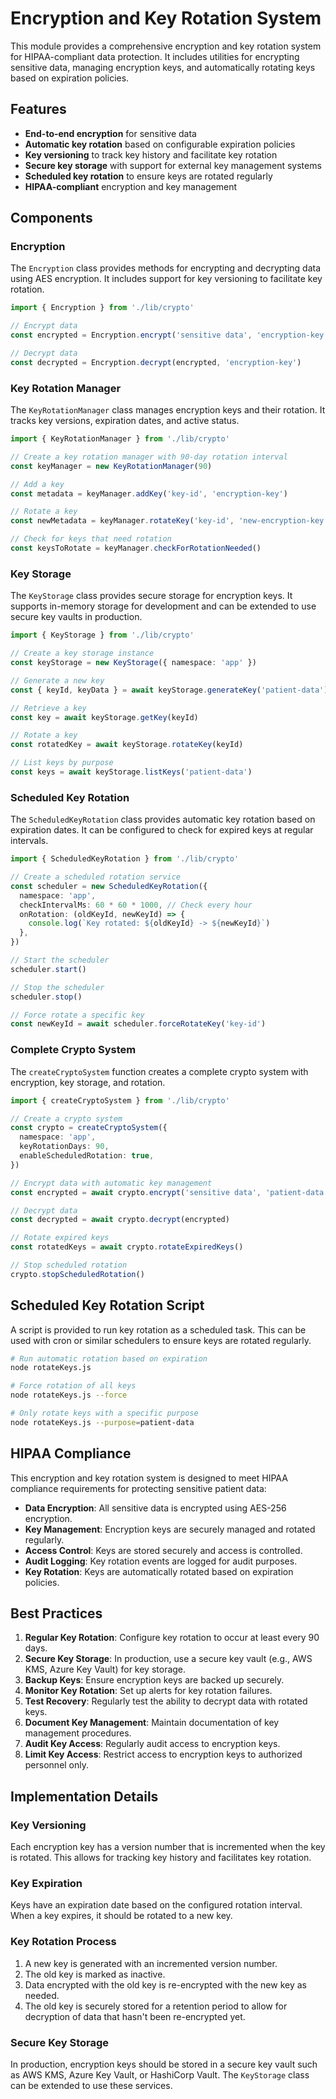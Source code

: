 # Encryption and Key Rotation System

This module provides a comprehensive encryption and key rotation system for HIPAA-compliant data protection. It includes utilities for encrypting sensitive data, managing encryption keys, and automatically rotating keys based on expiration policies.

## Features

- **End-to-end encryption** for sensitive data
- **Automatic key rotation** based on configurable expiration policies
- **Key versioning** to track key history and facilitate key rotation
- **Secure key storage** with support for external key management systems
- **Scheduled key rotation** to ensure keys are rotated regularly
- **HIPAA-compliant** encryption and key management

## Components

### Encryption

The `Encryption` class provides methods for encrypting and decrypting data using AES encryption. It includes support for key versioning to facilitate key rotation.

```typescript
import { Encryption } from './lib/crypto'

// Encrypt data
const encrypted = Encryption.encrypt('sensitive data', 'encryption-key', 1)

// Decrypt data
const decrypted = Encryption.decrypt(encrypted, 'encryption-key')
```

### Key Rotation Manager

The `KeyRotationManager` class manages encryption keys and their rotation. It tracks key versions, expiration dates, and active status.

```typescript
import { KeyRotationManager } from './lib/crypto'

// Create a key rotation manager with 90-day rotation interval
const keyManager = new KeyRotationManager(90)

// Add a key
const metadata = keyManager.addKey('key-id', 'encryption-key')

// Rotate a key
const newMetadata = keyManager.rotateKey('key-id', 'new-encryption-key')

// Check for keys that need rotation
const keysToRotate = keyManager.checkForRotationNeeded()
```

### Key Storage

The `KeyStorage` class provides secure storage for encryption keys. It supports in-memory storage for development and can be extended to use secure key vaults in production.

```typescript
import { KeyStorage } from './lib/crypto'

// Create a key storage instance
const keyStorage = new KeyStorage({ namespace: 'app' })

// Generate a new key
const { keyId, keyData } = await keyStorage.generateKey('patient-data')

// Retrieve a key
const key = await keyStorage.getKey(keyId)

// Rotate a key
const rotatedKey = await keyStorage.rotateKey(keyId)

// List keys by purpose
const keys = await keyStorage.listKeys('patient-data')
```

### Scheduled Key Rotation

The `ScheduledKeyRotation` class provides automatic key rotation based on expiration dates. It can be configured to check for expired keys at regular intervals.

```typescript
import { ScheduledKeyRotation } from './lib/crypto'

// Create a scheduled rotation service
const scheduler = new ScheduledKeyRotation({
  namespace: 'app',
  checkIntervalMs: 60 * 60 * 1000, // Check every hour
  onRotation: (oldKeyId, newKeyId) => {
    console.log(`Key rotated: ${oldKeyId} -> ${newKeyId}`)
  },
})

// Start the scheduler
scheduler.start()

// Stop the scheduler
scheduler.stop()

// Force rotate a specific key
const newKeyId = await scheduler.forceRotateKey('key-id')
```

### Complete Crypto System

The `createCryptoSystem` function creates a complete crypto system with encryption, key storage, and rotation.

```typescript
import { createCryptoSystem } from './lib/crypto'

// Create a crypto system
const crypto = createCryptoSystem({
  namespace: 'app',
  keyRotationDays: 90,
  enableScheduledRotation: true,
})

// Encrypt data with automatic key management
const encrypted = await crypto.encrypt('sensitive data', 'patient-data')

// Decrypt data
const decrypted = await crypto.decrypt(encrypted)

// Rotate expired keys
const rotatedKeys = await crypto.rotateExpiredKeys()

// Stop scheduled rotation
crypto.stopScheduledRotation()
```

## Scheduled Key Rotation Script

A script is provided to run key rotation as a scheduled task. This can be used with cron or similar schedulers to ensure keys are rotated regularly.

```bash
# Run automatic rotation based on expiration
node rotateKeys.js

# Force rotation of all keys
node rotateKeys.js --force

# Only rotate keys with a specific purpose
node rotateKeys.js --purpose=patient-data
```

## HIPAA Compliance

This encryption and key rotation system is designed to meet HIPAA compliance requirements for protecting sensitive patient data:

- **Data Encryption**: All sensitive data is encrypted using AES-256 encryption.
- **Key Management**: Encryption keys are securely managed and rotated regularly.
- **Access Control**: Keys are stored securely and access is controlled.
- **Audit Logging**: Key rotation events are logged for audit purposes.
- **Key Rotation**: Keys are automatically rotated based on expiration policies.

## Best Practices

1. **Regular Key Rotation**: Configure key rotation to occur at least every 90 days.
2. **Secure Key Storage**: In production, use a secure key vault (e.g., AWS KMS, Azure Key Vault) for key storage.
3. **Backup Keys**: Ensure encryption keys are backed up securely.
4. **Monitor Key Rotation**: Set up alerts for key rotation failures.
5. **Test Recovery**: Regularly test the ability to decrypt data with rotated keys.
6. **Document Key Management**: Maintain documentation of key management procedures.
7. **Audit Key Access**: Regularly audit access to encryption keys.
8. **Limit Key Access**: Restrict access to encryption keys to authorized personnel only.

## Implementation Details

### Key Versioning

Each encryption key has a version number that is incremented when the key is rotated. This allows for tracking key history and facilitates key rotation.

### Key Expiration

Keys have an expiration date based on the configured rotation interval. When a key expires, it should be rotated to a new key.

### Key Rotation Process

1. A new key is generated with an incremented version number.
2. The old key is marked as inactive.
3. Data encrypted with the old key is re-encrypted with the new key as needed.
4. The old key is securely stored for a retention period to allow for decryption of data that hasn't been re-encrypted yet.

### Secure Key Storage

In production, encryption keys should be stored in a secure key vault such as AWS KMS, Azure Key Vault, or HashiCorp Vault. The `KeyStorage` class can be extended to use these services.
